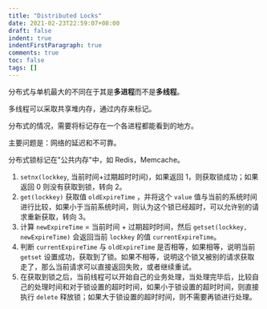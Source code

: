```yaml
---
title: "Distributed Locks"
date: 2021-02-23T22:59:07+08:00
draft: false
indent: true
indentFirstParagraph: true
comments: true
toc: false
tags: []
---
```


分布式与单机最大的不同在于其是**多进程**而不是**多线程**。

多线程可以采取共享堆内存，通过内存来标记。

分布式的情况，需要将标记存在一个各进程都能看到的地方。

主要问题是：网络的延迟和不可靠。

分布式锁标记在"公共内存"中，如 Redis，Memcache。

1. `setnx(lockkey`, 当前时间+过期超时时间)，如果返回 1，则获取锁成功；如果返回 0 则没有获取到锁，转向 2。
2. `get(lockkey)` 获取值 `oldExpireTime` ，并将这个 `value` 值与当前的系统时间进行比较，如果小于当前系统时间，则认为这个锁已经超时，可以允许别的请求重新获取，转向 3。
3. 计算 `newExpireTime` = 当前时间 + 过期超时时间，然后 `getset(lockkey, newExpireTime)` 会返回当前 `lockkey` 的值 `currentExpireTime`。
4. 判断 `currentExpireTime` 与 `oldExpireTime` 是否相等，如果相等，说明当前 `getset` 设置成功，获取到了锁。如果不相等，说明这个锁又被别的请求获取走了，那么当前请求可以直接返回失败，或者继续重试。
5. 在获取到锁之后，当前线程可以开始自己的业务处理，当处理完毕后，比较自己的处理时间和对于锁设置的超时时间，如果小于锁设置的超时时间，则直接执行 `delete` 释放锁；如果大于锁设置的超时时间，则不需要再锁进行处理。